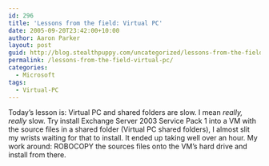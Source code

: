 ```yaml
---
id: 296
title: 'Lessons from the field: Virtual PC'
date: 2005-09-20T23:42:00+10:00
author: Aaron Parker
layout: post
guid: http://blog.stealthpuppy.com/uncategorized/lessons-from-the-field-3
permalink: /lessons-from-the-field-virtual-pc/
categories:
  - Microsoft
tags:
  - Virtual-PC
---
```

Today&#8217;s lesson is: Virtual PC and shared folders are slow. I mean _really, really_ slow. Try install Exchange Server 2003 Service Pack 1 into a VM with the source files in a shared folder (Virtual PC shared folders), I almost slit my wrists waiting for that to install. It ended up taking well over an hour. My work around: ROBOCOPY the sources files onto the VM&#8217;s hard drive and install from there.

<img width="1" src="http://blogs.virtualserver.tv/aggbug.aspx?PostID=131" height="1" />